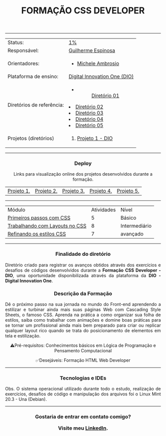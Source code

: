 <header>  
<h1 align="center"> FORMAÇÃO CSS DEVELOPER </h1>
</header>

---
<div class="basicInfo" align="center">
  
  <div class="status" align="top">
    <table align="space-between">
      <tr>
        <td>Status:</td> <td><a href="#">1%</a></td>
      </tr>
      <tr>
        <td>Responsável:</td> <td><a href="https://www.linkedin.com/in/guilherme-espinosa/">Guilherme Espinosa</a></td>
      </tr>
      <tr>
        <td>Orientadores:</td>
        <td><ul>
        		<li><a href="https://www.linkedin.com/in/michelequeirozambrosio/">Michele Ambrosio</a></li>
        	</ul>
      </tr>
      <tr>
        <td>Plataforma de ensino:</td> <td><a href="https://www.dio.me/sign-up?ref=KCR05AMJI8">Digital Innovation One (DIO)</a></td>
      </tr>
      <tr>
        <td>Diretórios de referência:</td>
        <td>
		<ul align="center">
        		<li></li><a href="https://github.com/micheleambrosio/trilha-css-desafio-01">Diretório 01</a></ul>
        		<li><a href="#">Diretório 02</a></li>
        		<li><a href="#">Diretório 03</a></li>
        		<li><a href="#">Diretório 04</a></li>
        		<li><a href="#">Diretório 05</a></li>
		</ul>
        </td>
      </tr>
      <tr>
        <td>Projetos (diretórios)</td> 
        		<td><ol>
        		<li><a href="#">Projeto 1 - DIO</a></li>
<!--         		<li><a href="https://github.com/Guilherme-Espinosa/curriculo-virtual">Currículo Virtual - DIO</a></li>
        		<li><a href="https://github.com/Guilherme-Espinosa/webComponents">Web Components - DIO</a></li>
              <li><a href="https://github.com/Guilherme-Espinosa/angular-blog-DrManhattan">Blog Angular - DIO</a></li>
        		<li><a href="https://github.com/Guilherme-Espinosa/angular-buzzfeed-quizz-clone">Clone Quiz BuzzFeed</a></li> -->
        		</ol>
        	</td>
      </tr>
    </table>
  </div>
  
---
<article>
	<h3>Deploy</h3>  
	<p>Links para visualização online dos projetos desenvolvidos durante a formação. </p>
	<table class="activities" align="bottom">
	    <tr>
	        <td><a href="#">Projeto 1.</a></td>
	        <td><a href="#">Projeto 2.</a></td>
	        <td><a href="#">Projeto 3.</a></td>
          <td><a href="#">Projeto 4.</a></td>
	        <td><a href="#">Projeto 5.</a></td>
	        <!-- <td><a href="https://guilherme-espinosa.github.io/webComponents/">Projeto 6.</a></td> -->
	    </tr>
	</table>
</article>  

---
  
  <table class="activities" align="bottom">
    <tr>
        <td>Módulo</td>
        <td>Atividades</td>
        <td>Nível</td>
    </tr>
    <tr>
        <td><a href="#">Primeiros passos com CSS</a></td>
        <td>5</td>
        <td>Básico</td>
    </tr>
    <tr>
        <td><a href="#">Trabalhando com Layouts no CSS</a></td>
        <td>8</td>
        <td>Intermediário</td>
    </tr>
    <tr>
        <td>	<a href="#">Refinando os estilos CSS</a></td>
        <td>7</td>
        <td>avançado</td>
    </tr>
  </table>
</div>

---

<article align="center">

<h3 align="center"> Finalidade do diretório </h3>

<p align="justify">
Diretório criado para registrar os avanços obtidos através dos exercícios e desafios de códigos desenvolvidos durante a <b>Formação CSS Developer - DIO</b>, uma oportunidade disponibilizada através da plataforma da <b>DIO - Digital Innovation One</b>.
</p>

<h3 align="center"> Descrição da Formação</h3>

<p align="justify">
Dê o próximo passo na sua jornada no mundo do Front-end aprendendo a estilizar e turbinar ainda mais suas páginas Web com Cascading Style Sheets, o famoso CSS. Aprenda na prática a como organizar sua folha de estilos, saiba como trabalhar com animações e domine boas práticas para se tornar um profissional ainda mais bem preparado para criar ou replicar qualquer layout rico quando se trata do posicionamento de elementos em tela e estilização.

⚠️Pré-requisitos: Conhecimentos básicos em Lógica de Programação e Pensamento Computacional

✅Desejáveis: Formação HTML Web Developer
</p>
</article>

---
<h3 align="center"> Tecnologias e IDEs </h3>
<!-- <ul>
	<li> HTML5 (estrutura dos projetos web)</li>
	<li> CSS (estilização e responsividade dos projetos web)</li>
	<li> JavaScript (interatividade e processamento dos projetos)</li>
	<li> <a href="https://developer.mozilla.org/pt-BR/docs/Web/API">APIs</a> (facilitar e simplificar a criação dos projetos)</li>
	<li> <a href="https://developer.mozilla.org/en-US/docs/Web/API/Web_components">Web Components</a> (facilitar e simplificar a manutenção de código, criação e organização dentro do projeto, através de técnicas de manipulação da Shadow DOM pelo encapsulamento de elementos e estilizações)</li>
	<li> <a href="https://github.com/Guilherme-Espinosa/Bootcamp_Potencia.Tech/tree/main/TypeScript.md">TypeScript</a> (é uma espécie de linguagem superset para o Javascript, com isso ela traz uma série de recursos interessantes como tipagem estática, interfaces, generics, entre outras.)</li>
	<li> <a href="https://angular.io/cli">Angular</a> (além de ser o objeto principal do estudo, é um que serve para dinamizar e permitir maiort escalabilidade dos futuros projetos)</li>
	<li> <a href="https://nodejs.org/en">Node JS</a>	v18.16 (processamento, execução e recursos adicionais para o JavaScript)</li>
	<li> <a href="https://git-scm.com/download/linux">Git</a>	v2.40 (versionamento)</li>
	<li> <a href="https://github.com/">Github</a> (hospedagem e divulgação do projeto)</li>
	<li> <a href="https://ghostwriter.kde.org/">Ghostwriter</a> (edição de arquivos Markdown - MD)</li>
</ul> -->

  <p align="justify">
  Obs. O sistema operacional utilizado durante todo o estudo, realização de exercícios, desafios de código e manipulação dos arquivos foi o Linux Mint 20.3 - Una (Debian).
  </p>
  
---

<footer align="center">
<h3 align="center"> Gostaria de entrar em contato comigo?

Visite meu <a href="https://www.linkedin.com/in/guilherme-espinosa/">LinkedIn</a>.

</h3>
</footer>
